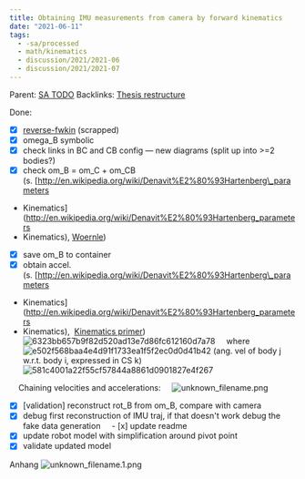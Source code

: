 ```yaml
---
title: Obtaining IMU measurements from camera by forward kinematics
date: "2021-06-11"
tags:
  - -sa/processed
  - math/kinematics
  - discussion/2021/2021-06
  - discussion/2021/2021-07
---
```


Parent: [SA TODO](sa-todo.md)
Backlinks: [Thesis restructure](thesis/thesis.md)

Done:
- [x] [reverse-fwkin](reverse-fwkin.md) (scrapped)
- [x] omega\_B symbolic
- [x] check links in BC and CB config — new diagrams (split up into >=2 bodies?)
- [x] check om\_B = om\_C + om\_CB (s. [http://en.wikipedia.org/wiki/Denavit%E2%80%93Hartenberg\_parameters
- Kinematics](http://en.wikipedia.org/wiki/Denavit%E2%80%93Hartenberg_parameters
- Kinematics), [Woernle](woernle.md))
- [x] save om\_B to container
- [x] obtain accel. (s. [http://en.wikipedia.org/wiki/Denavit%E2%80%93Hartenberg\_parameters
- Kinematics](http://en.wikipedia.org/wiki/Denavit%E2%80%93Hartenberg_parameters
- Kinematics),  [Kinematics primer](kinematics-primer.md))
    ![6323bb657b9f82d520ad13e7d86fc612160d7a78](http://wikimedia.org/api/rest_v1/media/math/render/svg/6323bb657b9f82d520ad13e7d86fc612160d7a78)
    where  ![e502f568baa4e4d91f1733ea1f5f2ec0d0d41b42](http://wikimedia.org/api/rest_v1/media/math/render/svg/e502f568baa4e4d91f1733ea1f5f2ec0d0d41b42) (ang. vel of body j w.r.t. body i, expressed in CS k)
    ![581c4001a22f55cf57844a8861d0901827e4f267](http://wikimedia.org/api/rest_v1/media/math/render/svg/581c4001a22f55cf57844a8861d0901827e4f267)

    Chaining velocities and accelerations:
    ![unknown_filename.png](./_resources/Obtaining_IMU_measurements_from_camera_by_forward_kinematics.resources/unknown_filename.png)
- [x] \[validation\] reconstruct rot\_B from om\_B, compare with camera
- [x] debug first reconstruction of IMU traj, if that doesn't work debug the fake data generation
    - [x] update readme
- [x] update robot model with simplification around pivot point
- [x] validate updated model

Anhang
![unknown_filename.1.png](./_resources/Obtaining_IMU_measurements_from_camera_by_forward_kinematics.resources/unknown_filename.1.png)

